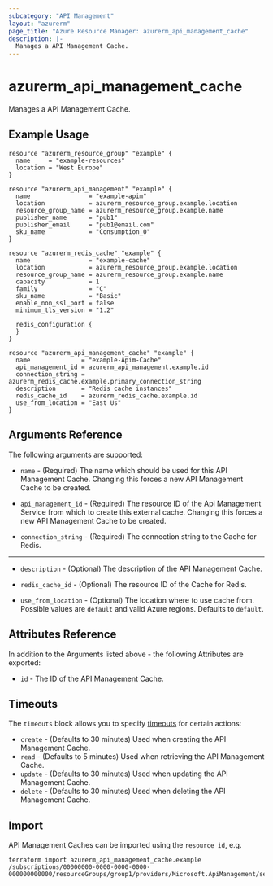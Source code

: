 ```yaml
---
subcategory: "API Management"
layout: "azurerm"
page_title: "Azure Resource Manager: azurerm_api_management_cache"
description: |-
  Manages a API Management Cache.
---
```


# azurerm_api_management_cache

Manages a API Management Cache.

## Example Usage

```hcl
resource "azurerm_resource_group" "example" {
  name     = "example-resources"
  location = "West Europe"
}

resource "azurerm_api_management" "example" {
  name                = "example-apim"
  location            = azurerm_resource_group.example.location
  resource_group_name = azurerm_resource_group.example.name
  publisher_name      = "pub1"
  publisher_email     = "pub1@email.com"
  sku_name            = "Consumption_0"
}

resource "azurerm_redis_cache" "example" {
  name                = "example-cache"
  location            = azurerm_resource_group.example.location
  resource_group_name = azurerm_resource_group.example.name
  capacity            = 1
  family              = "C"
  sku_name            = "Basic"
  enable_non_ssl_port = false
  minimum_tls_version = "1.2"

  redis_configuration {
  }
}

resource "azurerm_api_management_cache" "example" {
  name              = "example-Apim-Cache"
  api_management_id = azurerm_api_management.example.id
  connection_string = azurerm_redis_cache.example.primary_connection_string
  description       = "Redis cache instances"
  redis_cache_id    = azurerm_redis_cache.example.id
  use_from_location = "East Us"
}
```

## Arguments Reference

The following arguments are supported:

* `name` - (Required) The name which should be used for this API Management Cache. Changing this forces a new API Management Cache to be created.

* `api_management_id` - (Required) The resource ID of the Api Management Service from which to create this external cache. Changing this forces a new API Management Cache to be created.

* `connection_string` - (Required) The connection string to the Cache for Redis.

---

* `description` - (Optional) The description of the API Management Cache.

* `redis_cache_id` - (Optional) The resource ID of the Cache for Redis.

* `use_from_location` - (Optional) The location where to use cache from. Possible values are `default` and valid Azure regions. Defaults to `default`.

## Attributes Reference

In addition to the Arguments listed above - the following Attributes are exported: 

* `id` - The ID of the API Management Cache.

## Timeouts

The `timeouts` block allows you to specify [timeouts](https://www.terraform.io/docs/configuration/resources.html#timeouts) for certain actions:

* `create` - (Defaults to 30 minutes) Used when creating the API Management Cache.
* `read` - (Defaults to 5 minutes) Used when retrieving the API Management Cache.
* `update` - (Defaults to 30 minutes) Used when updating the API Management Cache.
* `delete` - (Defaults to 30 minutes) Used when deleting the API Management Cache.

## Import

API Management Caches can be imported using the `resource id`, e.g.

```shell
terraform import azurerm_api_management_cache.example /subscriptions/00000000-0000-0000-0000-000000000000/resourceGroups/group1/providers/Microsoft.ApiManagement/service/service1/caches/cache1
```